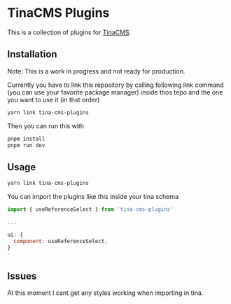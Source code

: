 # TinaCMS Plugins

This is a collection of plugins for [TinaCMS](https://tinacms.org).

## Installation

Note: This is a work in progress and not ready for production.

Currently you have to link this repository by calling following link command (you can use your favorite package manager) inside thos tepo and the one you want to use it (in thst order)

```bash
yarn link tina-cms-plugins
```

Then you can run this with

```bash
pnpm install
pnpm run dev
```

## Usage

```bash
yarn link tina-cms-plugins
```

You can import the plugins like this inside your tina schema

```js
import { useReferenceSelect } from 'tina-cms-plugins'

...

ui: {
  component: useReferenceSelect,
}
-
```

## Issues

At this moment I cant get any styles working when importing in tina.

